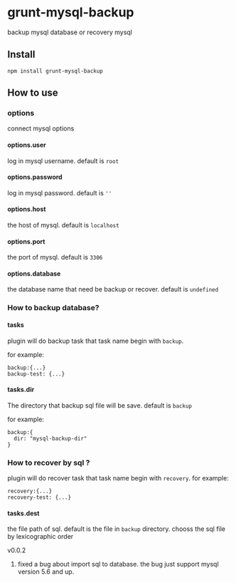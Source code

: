 grunt-mysql-backup
=============
backup mysql database or recovery mysql

## Install
```shell
npm install grunt-mysql-backup
```

## How to use

### options
connect mysql options

#### options.user
log in mysql username. default is ```root```

#### options.password
log in mysql password. default is ```''```

#### options.host
the host of mysql. default is ```localhost```

#### options.port
the port of mysql. default is ```3306```

#### options.database
the database name that need be backup or recover. default is ```undefined```

### How to backup database?

#### tasks
plugin will do backup task that task name begin with ```backup```. 

for example:

```
backup:{...}
backup-test: {...}
```
#### tasks.dir
The directory that  backup sql file will be save. default is ```backup```

for example:

```
backup:{
  dir: "mysql-backup-dir"
}
```

### How to recover by sql ?

plugin will do recover task that task name begin with ```recovery```. for example:

```
recovery:{...}
recovery-test: {...}
```


#### tasks.dest
the file path of sql. default is the file in ```backup``` directory. chooss the sql file by lexicographic order

v0.0.2

  1. fixed a bug about import sql to database. the bug just support mysql version 5.6 and up.